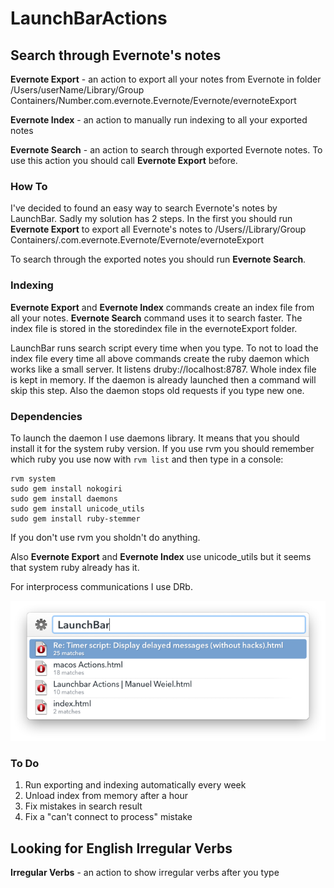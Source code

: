 LaunchBarActions
================

## Search through Evernote's notes

**Evernote Export** - an action to export all your notes from Evernote in folder /Users/userName/Library/Group Containers/Number.com.evernote.Evernote/Evernote/evernoteExport

**Evernote Index** - an action to manually run indexing to all your exported notes

**Evernote Search** - an action to search through exported Evernote notes. To use this action you should call **Evernote Export** before.

### How To
I've decided to found an easy way to search Evernote's notes by LaunchBar. Sadly my solution has 2 steps. In the first you should run **Evernote Export** to export all Evernote's notes to /Users/<userName>/Library/Group Containers/<Number>.com.evernote.Evernote/Evernote/evernoteExport

To search through the exported notes you should run **Evernote Search**.

### Indexing
**Evernote Export** and **Evernote Index** commands create an index file from all your notes. **Evernote Search** command uses it to search faster. The index file is stored in the storedindex file in the evernoteExport folder.

LaunchBar runs search script every time when you type. To not to load the index file every time all above commands create the ruby daemon which works like a small server. It listens druby://localhost:8787. Whole index file is kept in memory. If the daemon is already launched then a command will skip this step. Also the daemon stops old requests if you type new one. 

### Dependencies
To launch the daemon I use daemons library. It means that you should install it for the system ruby version. If you use rvm  you should remember which ruby you use now with ```rvm list``` and then type in a console:

```
rvm system
sudo gem install nokogiri
sudo gem install daemons
sudo gem install unicode_utils
sudo gem install ruby-stemmer
```

If you don't use rvm you sholdn't do anything. 

Also **Evernote Export** and **Evernote Index** use unicode_utils but it seems that system ruby already has it.

For interprocess communications I use DRb.


![alt tag](https://raw.githubusercontent.com/soniccat/LaunchBarActions/master/img/EvernoteExport.png)

### To Do
1. Run exporting and indexing automatically every week
2. Unload index from memory after a hour
3. Fix mistakes in search result
4. Fix a "can't connect to process" mistake

## Looking for English Irregular Verbs

**Irregular Verbs** - an action to show irregular verbs after you type
